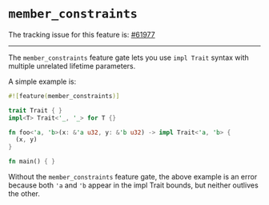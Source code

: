 # `member_constraints`

The tracking issue for this feature is: [#61977]

[#61977]: https://github.com/rust-lang/rust/issues/61977

------------------------

The `member_constraints` feature gate lets you use `impl Trait` syntax with
multiple unrelated lifetime parameters.

A simple example is:

```rust
#![feature(member_constraints)]

trait Trait { }
impl<T> Trait<'_, '_> for T {}

fn foo<'a, 'b>(x: &'a u32, y: &'b u32) -> impl Trait<'a, 'b> {
  (x, y)
}

fn main() { }
```

Without the `member_constraints` feature gate, the above example is an
error because both `'a` and `'b` appear in the impl Trait bounds, but
neither outlives the other.
